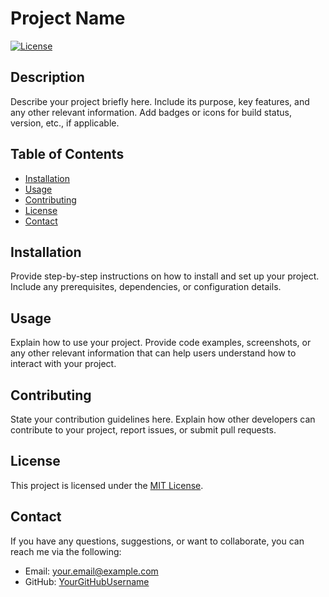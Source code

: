 # Project Name

[![License](https://img.shields.io/badge/license-MIT-blue.svg)](LICENSE)

## Description

Describe your project briefly here. Include its purpose, key features, and any other relevant information. Add badges or icons for build status, version, etc., if applicable.

## Table of Contents

- [Installation](#installation)
- [Usage](#usage)
- [Contributing](#contributing)
- [License](#license)
- [Contact](#contact)

## Installation

Provide step-by-step instructions on how to install and set up your project. Include any prerequisites, dependencies, or configuration details.

## Usage

Explain how to use your project. Provide code examples, screenshots, or any other relevant information that can help users understand how to interact with your project.

## Contributing

State your contribution guidelines here. Explain how other developers can contribute to your project, report issues, or submit pull requests.

## License

This project is licensed under the [MIT License](LICENSE).

## Contact

If you have any questions, suggestions, or want to collaborate, you can reach me via the following:

- Email: your.email@example.com
- GitHub: [YourGitHubUsername](https://github.com/YourGitHubUsername)